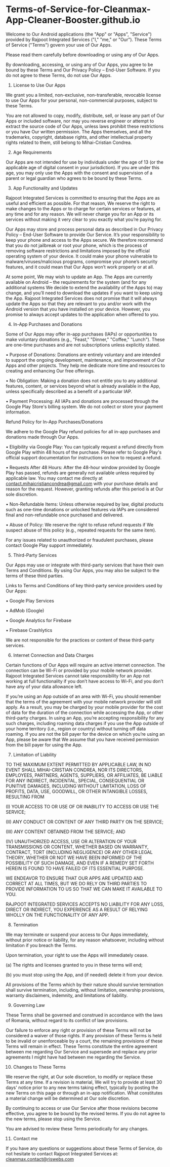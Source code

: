 # Terms-of-Service-for-Cleanmax-App-Cleaner-Booster.github.io

Welcome to Our Android applications (the "App" or "Apps", "Service") provided by Rajpoot Integrated Services ("I," "me," or "Our"). These Terms of Service ("Terms") govern your use of Our Apps. 

Please read them carefully before downloading or using any of Our Apps.

By downloading, accessing, or using any of Our Apps, you agree to be bound by these Terms and Our Privacy Policy – End-User Software. If you do not agree to these Terms, do not use Our Apps.

1. License to Use Our Apps

We grant you a limited, non-exclusive, non-transferable, revocable license to use Our Apps for your personal, non-commercial purposes, subject to these Terms.

You are not allowed to copy, modify, distribute, sell, or lease any part of Our Apps or included software, nor may you reverse engineer or attempt to extract the source code of Our Apps, unless laws prohibit these restrictions or you have Our written permission. The Apps themselves, and all the trademarks, copyright, database rights, and other intellectual property rights related to them, still belong to Mihai-Cristian Condrea.

2. Age Requirements

Our Apps are not intended for use by individuals under the age of 13 (or the applicable age of digital consent in your jurisdiction). If you are under this age, you may only use the Apps with the consent and supervision of a parent or legal guardian who agrees to be bound by these Terms.

3. App Functionality and Updates

Rajpoot Integrated Services is committed to ensuring that the Apps are as useful and efficient as possible. For that reason, We reserve the right to make changes to the Apps or to charge for certain services or features, at any time and for any reason. We will never charge you for an App or its services without making it very clear to you exactly what you’re paying for.

Our Apps may store and process personal data as described in Our Privacy Policy – End-User Software to provide Our Service. It’s your responsibility to keep your phone and access to the Apps secure. We therefore recommend that you do not jailbreak or root your phone, which is the process of removing software restrictions and limitations imposed by the official operating system of your device. It could make your phone vulnerable to malware/viruses/malicious programs, compromise your phone’s security features, and it could mean that Our Apps won’t work properly or at all.

At some point, We may wish to update an App. The Apps are currently available on Android – the requirements for the system (and for any additional systems We decide to extend the availability of the Apps to) may change, and you’ll need to download the updates if you want to keep using the App. Rajpoot Integrated Services does not promise that it will always update the Apps so that they are relevant to you and/or work with the Android version that you have installed on your device. However, you promise to always accept updates to the application when offered to you.

4. In-App Purchases and Donations

Some of Our Apps may offer in-app purchases (IAPs) or opportunities to make voluntary donations (e.g., "Feast," "Dinner," "Coffee," "Lunch"). These are one-time purchases and are not subscriptions unless explicitly stated.

•	Purpose of Donations: Donations are entirely voluntary and are intended to support the ongoing development, maintenance, and improvement of Our Apps and other projects. They help me dedicate more time and resources to creating and enhancing Our free offerings.

•	No Obligation: Making a donation does not entitle you to any additional features, content, or services beyond what is already available in the App, unless specifically described as a benefit of a particular IAP.

•	Payment Processing: All IAPs and donations are processed through the Google Play Store's billing system. We do not collect or store your payment information.

Refund Policy for In-App Purchases/Donations

We adhere to the Google Play refund policies for all in-app purchases and donations made through Our Apps.

•	Eligibility via Google Play: You can typically request a refund directly from Google Play within 48 hours of the purchase. Please refer to Google Play's official support documentation for instructions on how to request a refund.

•	Requests After 48 Hours: After the 48-hour window provided by Google Play has passed, refunds are generally not available unless required by applicable law. You may contact me directly at contact.mihaicristiancondrea@gmail.com with your purchase details and reason for the request. However, granting refunds after this period is at Our sole discretion.

•	Non-Refundable Items: Unless otherwise required by law, digital products such as one-time donations or unlocked features via IAPs are considered final and non-refundable once purchased and delivered.

•	Abuse of Policy: We reserve the right to refuse refund requests if We suspect abuse of this policy (e.g., repeated requests for the same item).

For any issues related to unauthorized or fraudulent purchases, please contact Google Play support immediately.

5. Third-Party Services

Our Apps may use or integrate with third-party services that have their own Terms and Conditions. By using Our Apps, you may also be subject to the terms of these third parties.

Links to Terms and Conditions of key third-party service providers used by Our Apps:

•	Google Play Services

•	AdMob (Google)

•	Google Analytics for Firebase

•	Firebase Crashlytics

We are not responsible for the practices or content of these third-party services.

6. Internet Connection and Data Charges

Certain functions of Our Apps will require an active internet connection. The connection can be Wi-Fi or provided by your mobile network provider. Rajpoot Integrated Services cannot take responsibility for an App not working at full functionality if you don’t have access to Wi-Fi, and you don’t have any of your data allowance left.

If you’re using an App outside of an area with Wi-Fi, you should remember that the terms of the agreement with your mobile network provider will still apply. As a result, you may be charged by your mobile provider for the cost of data for the duration of the connection while accessing the App, or other third-party charges. In using an App, you’re accepting responsibility for any such charges, including roaming data charges if you use the App outside of your home territory (i.e., region or country) without turning off data roaming. If you are not the bill payer for the device on which you’re using an App, please be aware that We assume that you have received permission from the bill payer for using the App.

7. Limitation of Liability

TO THE MAXIMUM EXTENT PERMITTED BY APPLICABLE LAW, IN NO EVENT SHALL MIHAI-CRISTIAN CONDREA, NOR ITS DIRECTORS, EMPLOYEES, PARTNERS, AGENTS, SUPPLIERS, OR AFFILIATES, BE LIABLE FOR ANY INDIRECT, INCIDENTAL, SPECIAL, CONSEQUENTIAL OR PUNITIVE DAMAGES, INCLUDING WITHOUT LIMITATION, LOSS OF PROFITS, DATA, USE, GOODWILL, OR OTHER INTANGIBLE LOSSES, RESULTING FROM 

(I)	YOUR ACCESS TO OR USE OF OR INABILITY TO ACCESS OR USE THE SERVICE; 

(II)	ANY CONDUCT OR CONTENT OF ANY THIRD PARTY ON THE SERVICE; 

(III)	ANY CONTENT OBTAINED FROM THE SERVICE; AND 

(IV)	UNAUTHORIZED ACCESS, USE OR ALTERATION OF YOUR TRANSMISSIONS OR CONTENT, WHETHER BASED ON WARRANTY, CONTRACT, TORT (INCLUDING NEGLIGENCE) OR ANY OTHER LEGAL THEORY, WHETHER OR NOT WE HAVE BEEN INFORMED OF THE POSSIBILITY OF SUCH DAMAGE, AND EVEN IF A REMEDY SET FORTH HEREIN IS FOUND TO HAVE FAILED OF ITS ESSENTIAL PURPOSE.

WE ENDEAVOR TO ENSURE THAT OUR APPS ARE UPDATED AND CORRECT AT ALL TIMES, BUT WE DO RELY ON THIRD PARTIES TO PROVIDE INFORMATION TO US SO THAT WE CAN MAKE IT AVAILABLE TO YOU. 

RAJPOOT INTEGRATED SERVICES ACCEPTS NO LIABILITY FOR ANY LOSS, DIRECT OR INDIRECT, YOU EXPERIENCE AS A RESULT OF RELYING WHOLLY ON THE FUNCTIONALITY OF ANY APP.

8. Termination

We may terminate or suspend your access to Our Apps immediately, without prior notice or liability, for any reason whatsoever, including without limitation if you breach the Terms.

Upon termination, your right to use the Apps will immediately cease. 

(a) The rights and licenses granted to you in these terms will end; 

(b) you must stop using the App, and (if needed) delete it from your device. 

All provisions of the Terms which by their nature should survive termination shall survive termination, including, without limitation, ownership provisions, warranty disclaimers, indemnity, and limitations of liability.

9. Governing Law

These Terms shall be governed and construed in accordance with the laws of Romania, without regard to its conflict of law provisions.

Our failure to enforce any right or provision of these Terms will not be considered a waiver of those rights. If any provision of these Terms is held to be invalid or unenforceable by a court, the remaining provisions of these Terms will remain in effect. These Terms constitute the entire agreement between me regarding Our Service and supersede and replace any prior agreements I might have had between me regarding the Service.

10. Changes to These Terms

We reserve the right, at Our sole discretion, to modify or replace these Terms at any time. If a revision is material, We will try to provide at least 30 days' notice prior to any new terms taking effect, typically by posting the new Terms on this page or through an in-app notification. What constitutes a material change will be determined at Our sole discretion.

By continuing to access or use Our Service after those revisions become effective, you agree to be bound by the revised terms. If you do not agree to the new terms, please stop using the Service.

You are advised to review these Terms periodically for any changes.

11. Contact me

If you have any questions or suggestions about these Terms of Service, do not hesitate to contact Rajpoot Integrated Services at: cleanmax.contact@riswebs.com
 

